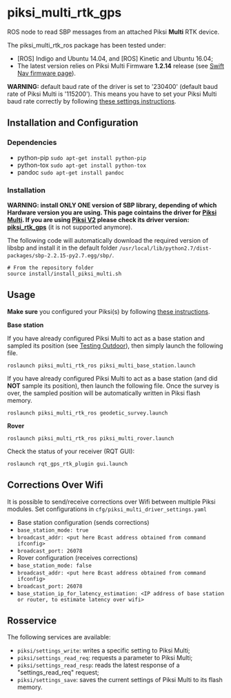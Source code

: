 piksi_multi_rtk_gps
======
ROS node to read SBP messages from an attached Piksi **Multi** RTK device.

The piksi_multi_rtk_ros package has been tested under:
  * [ROS] Indigo and Ubuntu 14.04, and [ROS] Kinetic and Ubuntu 16.04;
  * The latest version relies on Piksi Multi Firmware **1.2.14** release (see [Swift Nav firmware page](https://support.swiftnav.com/customer/en/portal/articles/2492784-piksi-multi-and-duro-firmware)).

**WARNING:** default baud rate of the driver is set to '230400' (default baud rate of Piksi Multi is '115200'). This means you have to set your Piksi Multi baud rate correctly by following [these settings instructions](https://github.com/ethz-asl/ethz_piksi_ros/wiki/Installing-and-Configuring-Your-Piksi#settings).
  
## Installation and Configuration

### Dependencies
  * python-pip `sudo apt-get install python-pip`
  * python-tox `sudo apt-get install python-tox`
  * pandoc     `sudo apt-get install pandoc`
  
### Installation
**WARNING: install __ONLY ONE__ version of SBP library, depending of which Hardware version you are using. This page cointains the driver for [Piksi Multi](https://www.swiftnav.com/piksi-multi).
If you are using [Piksi V2](http://docs.swiftnav.com/pdfs/piksi_datasheet_v2.3.1.pdf) please check its driver version: [piksi_rtk_gps](https://github.com/ethz-asl/mav_rtk_gps/tree/master/piksi_rtk_gps)** (it is not supported anymore).

The following code will automatically download the required version of libsbp and install it in the default folder `/usr/local/lib/python2.7/dist-packages/sbp-2.2.15-py2.7.egg/sbp/`.

```
# From the repository folder
source install/install_piksi_multi.sh
```

## Usage
**Make sure** you configured your Piksi(s) by following [these instructions](https://github.com/ethz-asl/ethz_piksi_ros/wiki/Installing-and-Configuring-Your-Piksi).

**Base station**

If you have already configured Piksi Multi to act as a base station and sampled its position (see [Testing Outdoor](https://github.com/ethz-asl/ethz_piksi_ros/wiki/Testing-Outdoors)), then simply launch the following file.
```
roslaunch piksi_multi_rtk_ros piksi_multi_base_station.launch
```
If you have already configured Piksi Multi to act as a base station (and did **NOT** sample its position), then launch the following file.
Once the survey is over, the sampled position will be automatically written in Piksi flash memory. 
```
roslaunch piksi_multi_rtk_ros geodetic_survey.launch
```

**Rover**
```
roslaunch piksi_multi_rtk_ros piksi_multi_rover.launch
```
Check the status of your receiver (RQT GUI):
```
roslaunch rqt_gps_rtk_plugin gui.launch
```


## Corrections Over Wifi
It is possible to send/receive corrections over Wifi between multiple Piksi modules.
Set configurations in `cfg/piksi_multi_driver_settings.yaml`
- Base station configuration (sends corrections)
 - `base_station_mode: true`
 - `broadcast_addr: <put here Bcast address obtained from command ifconfig>`
 - `broadcast_port: 26078`
- Rover configuration (receives corrections)
 - `base_station_mode: false`
 - `broadcast_addr: <put here Bcast address obtained from command ifconfig>`
 - `broadcast_port: 26078`
 - `base_station_ip_for_latency_estimation: <IP address of base station or router, to estimate latency over wifi>`

## Rosservice
The following services are available:
 - `piksi/settings_write`: writes a specific setting to Piksi Multi;
 - `piksi/settings_read_req`: requests a parameter to Piksi Multi;
 - `piksi/settings_read_resp`: reads the latest response of a "settings_read_req" request;
 - `piksi/settings_save`: saves the current settings of Piksi Multi to its flash memory.
